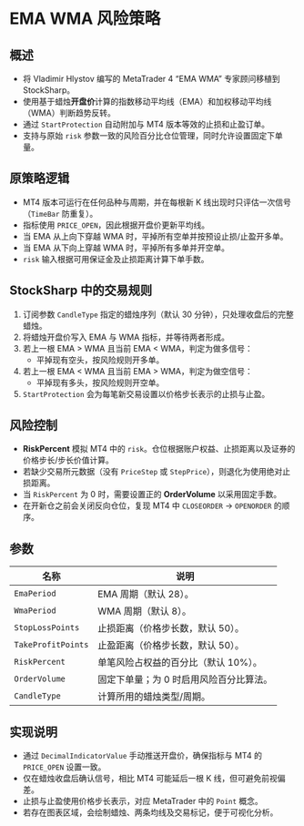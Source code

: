 # EMA WMA 风险策略

## 概述
- 将 Vladimir Hlystov 编写的 MetaTrader 4 “EMA WMA” 专家顾问移植到 StockSharp。
- 使用基于蜡烛**开盘价**计算的指数移动平均线（EMA）和加权移动平均线（WMA）判断趋势反转。
- 通过 `StartProtection` 自动附加与 MT4 版本等效的止损和止盈订单。
- 支持与原始 `risk` 参数一致的风险百分比仓位管理，同时允许设置固定下单量。

## 原策略逻辑
- MT4 版本可运行在任何品种与周期，并在每根新 K 线出现时只评估一次信号（`TimeBar` 防重复）。
- 指标使用 `PRICE_OPEN`，因此根据开盘价更新平均线。
- 当 EMA 从上向下穿越 WMA 时，平掉所有空单并按预设止损/止盈开多单。
- 当 EMA 从下向上穿越 WMA 时，平掉所有多单并开空单。
- `risk` 输入根据可用保证金及止损距离计算下单手数。

## StockSharp 中的交易规则
1. 订阅参数 `CandleType` 指定的蜡烛序列（默认 30 分钟），只处理收盘后的完整蜡烛。
2. 将蜡烛开盘价写入 EMA 与 WMA 指标，并等待两者形成。
3. 若上一根 EMA > WMA 且当前 EMA < WMA，判定为做多信号：
   - 平掉现有空头，按风险规则开多单。
4. 若上一根 EMA < WMA 且当前 EMA > WMA，判定为做空信号：
   - 平掉现有多头，按风险规则开空单。
5. `StartProtection` 会为每笔新交易设置以价格步长表示的止损与止盈。

## 风险控制
- **RiskPercent** 模拟 MT4 中的 `risk`。仓位根据账户权益、止损距离以及证券的价格步长/步长价值计算。
- 若缺少交易所元数据（没有 `PriceStep` 或 `StepPrice`），则退化为使用绝对止损距离。
- 当 `RiskPercent` 为 0 时，需要设置正的 **OrderVolume** 以采用固定手数。
- 在开新仓之前会关闭反向仓位，复现 MT4 中 `CLOSEORDER` → `OPENORDER` 的顺序。

## 参数
| 名称 | 说明 |
| --- | --- |
| `EmaPeriod` | EMA 周期（默认 28）。 |
| `WmaPeriod` | WMA 周期（默认 8）。 |
| `StopLossPoints` | 止损距离（价格步长数，默认 50）。 |
| `TakeProfitPoints` | 止盈距离（价格步长数，默认 50）。 |
| `RiskPercent` | 单笔风险占权益的百分比（默认 10%）。 |
| `OrderVolume` | 固定下单量；为 0 时启用风险百分比算法。 |
| `CandleType` | 计算所用的蜡烛类型/周期。 |

## 实现说明
- 通过 `DecimalIndicatorValue` 手动推送开盘价，确保指标与 MT4 的 `PRICE_OPEN` 设置一致。
- 仅在蜡烛收盘后确认信号，相比 MT4 可能延后一根 K 线，但可避免前视偏差。
- 止损与止盈使用价格步长表示，对应 MetaTrader 中的 `Point` 概念。
- 若存在图表区域，会绘制蜡烛、两条均线及交易标记，便于可视化分析。
